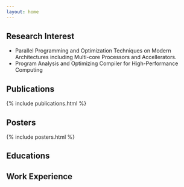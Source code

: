 ```yaml
---
layout: home
---
```


## Research Interest

* Parallel Programming and Optimization Techniques on Modern Architectures including Multi-core Processors and Accellerators. 
* Program Analysis and Optimizing Compiler for High-Performance Computing 

## Publications

{% include publications.html %}

## Posters

{% include posters.html %}

## Educations

## Work Experience
